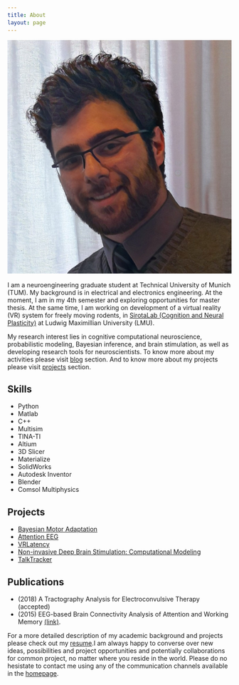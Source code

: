 ```yaml
---
title: About
layout: page
---
```

<!--[Profile Image]({{ site.url }}/{{ site.picture }})-->

![Profile Image](assets/images/profile.jpg)

<p>
	I am a neuroengineering graduate student at Technical University of Munich (TUM). My background is in electrical and electronics engineering. At the moment, I am in my 4th semester and exploring opportunities for master thesis. At the same time, I am working on development of a virtual reality (VR) system for freely moving rodents, in <a href="http://cogneuro.bio.lmu.de/" target="_blank">SirotaLab (Cognition and Neural Plasticity)</a> at Ludwig Maximillian University (LMU).
</p>

<p>
	My research interest lies in cognitive computational neuroscience, probabilistic modeling, Bayesian inference, and brain stimulation, as well as developing research tools for neuroscientists. 
	To know more about my activities please visit <a href="https://mohammadbashiri.github.io/blog/">blog</a> section. And to know more about my projects please visit <a href="https://mohammadbashiri.github.io/projects/">projects</a> section.
</p>

<h2>Skills</h2>

<ul class="skill-list">
	<li>Python</li>
	<li>Matlab</li>
	<li>C++</li>
	<li>Multisim</li>
	<li>TINA-TI</li>
	<li>Altium</li>
	<li>3D Slicer</li>
	<li>Materialize</li>
	<li>SolidWorks</li>
	<li>Autodesk Inventor</li>
	<li>Blender</li>
	<li>Comsol Multiphysics</li>
</ul>

<h2>Projects</h2>

<ul>
	<li><a href="https://github.com/mohammadbashiri/bayesian-motor-adaptation" target="_blank">Bayesian Motor Adaptation</a></li>
	<li><a href="https://github.com/mohammadbashiri/attention-eeg" target="_blank">Attention EEG</a></li>
	<li><a href="https://github.com/mohammadbashiri/vrlatency" target="_blank">VRLatency</a></li>
	<li><a href="https://github.com/mohammadbashiri/non-invasive-deep-brain-stimulation" taget="_blank">Non-invasive Deep Brain Stimulation: Computational Modeling</a></li>
	<li><a href="https://github.com/mohammadbashiri/talktracker" target="_balnk">TalkTracker</a></li>
</ul>

<h2>Publications</h2>

<ul>
	<li> (2018) A Tractography Analysis for Electroconvulsive Therapy (accepted)</li>
	<li> (2015) EEG-based Brain Connectivity Analysis of Attention and Working Memory <a href="https://ieeexplore.ieee.org/document/7435890/" target="_blank">(link)</a>.</li>
</ul>

<!--
<h2>Hobbies</h2>

<ul>
	<li>Sports</li>
	<li>Organizaing (and participating) in casual scientific events</li>
	<li>Photography</li>
	<li>Dancing</li>
	<li>Travelling</li>
</ul>
-->

<p>
	For a more detailed description of my academic background and projects please check out my <a href="https://mohammadbashiri.github.io/assets/Bashiri-Resume.png" target="_blank">resume</a>.I am always happy to converse over new ideas, possibilities and project opportunities and potentially collaborations for common project, no matter where you reside in the world. Please do no hesistate to contact me using any of the communication channels available in the <a href="https://mohammadbashiri.github.io/">homepage</a>.
</p>
